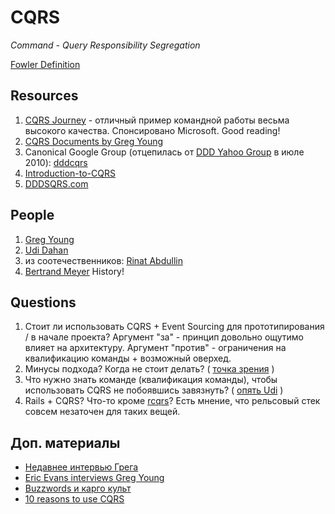 # CQRS 
_Command - Query Responsibility Segregation_

[Fowler Definition](http://martinfowler.com/bliki/CQRS.html)

## Resources
1. [CQRS Journey](http://aka.ms/cqrs) - отличный пример командной работы весьма высокого качества. Спонсировано Microsoft. Good reading! 
2. [CQRS Documents by Greg Young](http://cqrs.files.wordpress.com/2010/11/cqrs_documents.pdf)
3. Canonical Google Group (отцепилась от [DDD Yahoo Group](http://groups.yahoo.com/neo/groups/domaindrivendesign/info) в июле 2010): [dddcqrs](https://groups.google.com/forum/#!forum/dddcqrs)
4. [Introduction-to-CQRS](http://www.codeproject.com/Articles/555855/Introduction-to-CQRS)
5. [DDDSQRS.com](http://cqrs.wordpress.com/)

## People
1. [Greg Young](http://goodenoughsoftware.net/about/)
1. [Udi Dahan](http://www.udidahan.com/about/)
1. из соотечественников: [Rinat Abdullin](http://abdullin.com/)
1. [Bertrand Meyer](http://en.wikipedia.org/wiki/Bertrand_Meyer) History!
## Questions

1. Стоит ли использовать CQRS + Event Sourcing для прототипирования / в начале проекта? Аргумент "за" - принцип довольно ощутимо влияет на архитектуру. Аргумент "против" - ограничения на квалификацию команды + возможный оверхед.
2. Минусы подхода? Когда не стоит делать? ( [точка зрения](http://www.udidahan.com/2011/04/22/when-to-avoid-cqrs/) )
3. Что нужно знать команде (квалификация команды), чтобы использовать CQRS не побоявшись завязнуть? ( [опять Udi](http://www.udidahan.com/2011/10/02/why-you-should-be-using-cqrs-almost-everywhere%E2%80%A6/) )
4. Rails + CQRS? Что-то кроме [rcqrs](https://github.com/slashdotdash/rcqrs)? Есть мнение, что рельсовый стек совсем незаточен для таких вещей. 

## Доп. материалы
* [Недавнее интервью Грега](http://www.daxx.com/article/gregory-young-interview)
* [Eric Evans interviews Greg Young](http://www.infoq.com/interviews/Architecture-Eric-Evans-Interviews-Greg-Young)
* [Buzzwords и карго культ](https://groups.google.com/forum/#!topic/dddcqrs/smO8UtSFB20)
* [10 reasons to use CQRS](http://abdullin.com/journal/2010/10/22/top-10-reasons-to-do-cqrs-in-a-pdf.html)